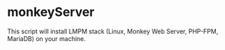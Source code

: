 monkeyServer
============

This script will install LMPM stack (Linux, Monkey Web Server, PHP-FPM, MariaDB) on your machine.
